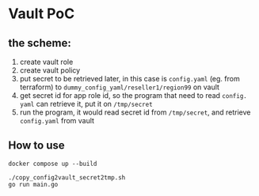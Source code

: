 
# Vault PoC

## the scheme:

1. create vault role
2. create vault policy
3. put secret to be retrieved later, in this case is `config.yaml` (eg. from 
   terraform) to `dummy_config_yaml/reseller1/region99` on vault
4. get secret id for app role id, so the program that need to read `config.
   yaml` can retrieve it, put it on `/tmp/secret`
5. run the program, it would read secret id from `/tmp/secret`, and retrieve 
   `config.yaml` from vault

## How to use

```
docker compose up --build 

./copy_config2vault_secret2tmp.sh
go run main.go
```